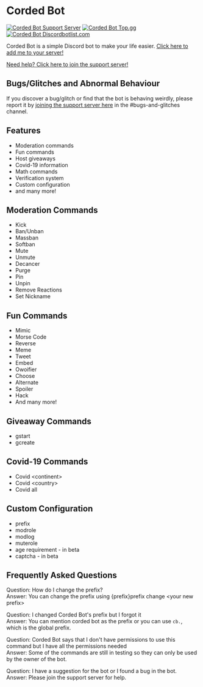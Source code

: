 # Corded Bot

[![Corded Bot Support Server](https://img.shields.io/discord/757944575594725428?color=2cc3d4&label=Discord%20Support%20Server)](https://discord.gg/CYcNNXP)
[![Corded Bot Top.gg](https://top.gg/api/widget/736922979815915631.svg?usernamecolor=FFFFFF&topcolor=000000)](https://discordbots.org/bot/736922979815915631)
[![Corded Bot Discordbotlist.com](https://discordbotlist.com/api/bots/736922979815915631/widget)](https://discordbotlist.com/bots/736922979815915631)

Corded Bot is a simple Discord bot to make your life easier.
[Click here to add me to your server!](https://discord.com/oauth2/authorize?client_id=736922979815915631&scope=bot&permissions=2146958847)

[Need help? Click here to join the support server!](https://discord.gg/CYcNNXP)

## Bugs/Glitches and Abnormal Behaviour

If you discover a bug/glitch or find that the bot is behaving weirdly, please report it by [joining the support server here](https://discord.gg/CYcNNXP) in the #bugs-and-glitches channel.

## Features

 - Moderation commands
 - Fun commands
 - Host giveaways
 - Covid-19 information
 - Math commands
 - Verification system
 - Custom configuration
 - and many more!

## Moderation Commands
- Kick
- Ban/Unban
- Massban
- Softban
- Mute
- Unmute
- Decancer
- Purge
- Pin
- Unpin
- Remove Reactions
- Set Nickname

## Fun Commands

- Mimic
- Morse Code
- Reverse
- Meme
- Tweet
- Embed
- Owoifier
- Choose
- Alternate
- Spoiler
- Hack
- And many more!

## Giveaway Commands

- gstart
- gcreate

## Covid-19 Commands

- Covid &lt;continent&gt;
- Covid &lt;country&gt;
- Covid all

## Custom Configuration

- prefix
- modrole
- modlog
- muterole
- age requirement - in beta
- captcha - in beta

## Frequently Asked Questions

Question: How do I change the prefix?\
Answer: You can change the prefix using {prefix}prefix change &lt;your new prefix&gt;

Question: I changed Corded Bot's prefix but I forgot it\
Answer: You can mention corded bot as the prefix or you can use `cb.`, which is the global prefix.

Question: Corded Bot says that I don't have permissions to use this command but I have all the permissions needed\
Answer: Some of the commands are still in testing so they can only be used by the owner of the bot.

Question: I have a suggestion for the bot or I found a bug in the bot.\
Answer: Please join the support server for help.
